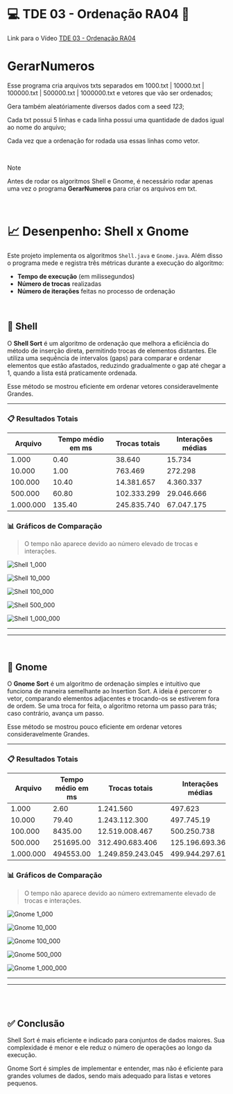 # 💻 TDE 03 - Ordenação RA04 📖

Link para o Vídeo [TDE 03 - Ordenação RA04](https://youtu.be/wUpL0ImFmAg)

# GerarNumeros
Esse programa cria arquivos txts separados em 1000.txt | 10000.txt | 100000.txt | 500000.txt | 1000000.txt e vetores que vão ser ordenados;

Gera também aleatóriamente diversos dados com a seed *123*;

Cada txt possui 5 linhas e cada linha possui uma quantidade de dados igual ao nome do arquivo;

Cada vez que a ordenação for rodada usa essas linhas como vetor.

<br>

> [!NOTE]
> Antes de rodar os algoritmos Shell e Gnome, é necessário rodar apenas uma vez o programa **GerarNumeros** para criar os arquivos em txt.

<br>

# 📈 Desenpenho: Shell x Gnome

Este projeto implementa os algoritmos `Shell.java` e `Gnome.java`. Além disso o programa mede e registra três métricas durante a execução do algoritmo:

- **Tempo de execução** (em milissegundos)
- **Número de trocas** realizadas
- **Número de iterações** feitas no processo de ordenação

<br>

## 🐚 Shell

O **Shell Sort** é um algoritmo de ordenação que melhora a eficiência do método de inserção direta, permitindo trocas de elementos distantes. Ele utiliza uma sequência de intervalos (gaps) para comparar e ordenar elementos que estão afastados, reduzindo gradualmente o gap até chegar a 1, quando a lista está praticamente ordenada.

Esse método se mostrou eficiente em ordenar vetores consideravelmente Grandes.

---

### 📋 Resultados Totais

| Arquivo | Tempo médio em ms | Trocas totais | Interações médias |
| ---------------- | ---------------- | ------------- | ----------------- |
| 1.000            | 0.40               | 38.640        | 15.734           |
| 10.000           | 1.00             | 763.469      | 272.298           |
| 100.000          | 10.40           | 14.381.657     | 4.360.337         |
| 500.000          | 60.80           | 102.333.299     | 29.046.666       |
| 1.000.000        | 135.40              | 245.835.740    | 67.047.175       |

### 📊 Gráficos de Comparação
> O tempo não aparece devido ao número elevado de trocas e interações.

![Shell 1_000](https://github.com/user-attachments/assets/27217da8-2a97-4ed7-8378-f646d1214c15)

![Shell 10_000](https://github.com/user-attachments/assets/656f4cda-e1da-44c7-8819-a5e27c273350)

![Shell 100_000](https://github.com/user-attachments/assets/1e7a7a9a-c017-4612-a698-4fa13cb3202a)

![Shell 500_000](https://github.com/user-attachments/assets/e810fe74-2cf1-4996-99fb-2fee486489f5)

![Shell 1_000_000](https://github.com/user-attachments/assets/360aaffd-15c0-4e20-8428-be7632f74234)

---

---

<br>

## 🧌 Gnome

O **Gnome Sort** é um algoritmo de ordenação simples e intuitivo que funciona de maneira semelhante ao Insertion Sort. A ideia é percorrer o vetor, comparando elementos adjacentes e trocando-os se estiverem fora de ordem. Se uma troca for feita, o algoritmo retorna um passo para trás; caso contrário, avança um passo.

Esse método se mostrou pouco eficiente em ordenar vetores consideravelmente Grandes.

---

### 📋 Resultados Totais

| Arquivo | Tempo médio em ms | Trocas totais | Interações médias |
| ---------------- | ---------------- | ------------- | ----------------- |
| 1.000            | 2.60               | 1.241.560        | 497.623           |
| 10.000           | 79.40            | 1.243.112.300      | 497.745.19          |
| 100.000          | 8435.00          | 12.519.008.467    | 500.250.738         |
| 500.000          | 251695.00          | 312.490.683.406     | 125.196.693.361     |
| 1.000.000        | 494553.00              | 1.249.859.243.045    | 499.944.297.617       |

### 📊 Gráficos de Comparação
> O tempo não aparece devido ao número extremamente elevado de trocas e interações.

![Gnome 1_000](https://github.com/user-attachments/assets/0705c7b5-053c-4ab8-bf20-77681d2cfb28)

![Gnome 10_000](https://github.com/user-attachments/assets/d06ccae6-56da-4307-98fc-9bcaccc7afc3)

![Gnome 100_000](https://github.com/user-attachments/assets/a5aad404-0778-4554-9ffb-75dd33bca487)

![Gnome 500_000](https://github.com/user-attachments/assets/d53ed84b-222d-4422-a587-5e8099ebbfef)

![Gnome 1_000_000](https://github.com/user-attachments/assets/43695923-792a-407f-8f78-806d568bc8a6)

---

---

<br>

<br>

## ✅ Conclusão
Shell Sort é mais eficiente e indicado para conjuntos de dados maiores. Sua complexidade é menor e ele reduz o número de operações ao longo da execução.

Gnome Sort é simples de implementar e entender, mas não é eficiente para grandes volumes de dados, sendo mais adequado para listas e vetores pequenos.
